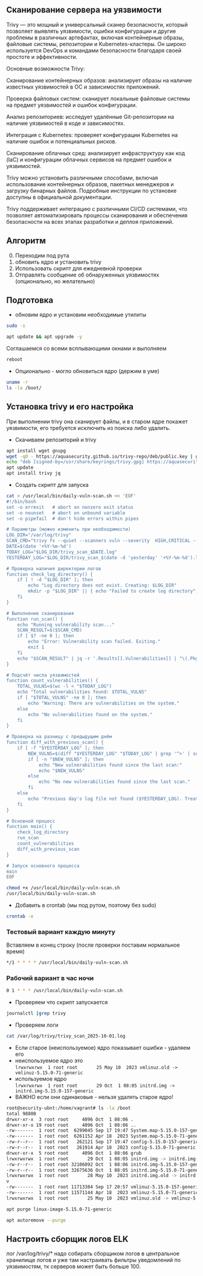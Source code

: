 ## Сканирование сервера на уязвимости

Trivy — это мощный и универсальный сканер безопасности, который позволяет выявлять уязвимости, ошибки конфигурации и другие проблемы в различных артефактах, включая контейнерные образы, файловые системы, репозитории и Kubernetes-кластеры. Он широко используется DevOps и командами безопасности благодаря своей простоте и эффективности.​

Основные возможности Trivy:

Сканирование контейнерных образов: анализирует образы на наличие известных уязвимостей в ОС и зависимостях приложений.​

Проверка файловых систем: сканирует локальные файловые системы на предмет уязвимостей и ошибок конфигурации.​

Анализ репозиториев: исследует удалённые Git-репозитории на наличие уязвимостей в коде и зависимостях.​

Интеграция с Kubernetes: проверяет конфигурации Kubernetes на наличие ошибок и потенциальных рисков.​

Сканирование облачных сред: анализирует инфраструктуру как код (IaC) и конфигурации облачных сервисов на предмет ошибок и уязвимостей.​

Trivy можно установить различными способами, включая использование контейнерных образов, пакетных менеджеров и загрузку бинарных файлов. Подробные инструкции по установке доступны в официальной документации. ​

Trivy поддерживает интеграцию с различными CI/CD системами, что позволяет автоматизировать процессы сканирования и обеспечения безопасности на всех этапах разработки и деплоя приложений.​


## Алгоритм
0) Переходим под рута
1) обновить ядро и установить trivy
2) Использовать скрипт для ежедневной проверки
3) Отправлять сообщение об обнаруженных уязвимостях (опционально, но желательно)

## Подготовка
- обновим ядро и установим необходимые утилиты
```bash
sudo -s
```
```bash
apt update && apt upgrade -y
```
Соглашаемся со всеми всплывающими окнами и выполняем
```bash
reboot
```
- Опционально - могло обновиться ядро (держим в уме)
```bash
uname -r
ls -la /boot/
```

##  Установка trivy и его настройка
При выполнении trivy она сканирует файлы, и в старом ядре покажет уязвимости, его требуется исключить из поиска либо удалить.<br>
- Скачиваем репозиторий и trivy
```bash
apt install wget gnupg
wget -qO - https://aquasecurity.github.io/trivy-repo/deb/public.key | gpg --dearmor | sudo tee /usr/share/keyrings/trivy.gpg > /dev/null
echo "deb [signed-by=/usr/share/keyrings/trivy.gpg] https://aquasecurity.github.io/trivy-repo/deb generic main" | sudo tee -a /etc/apt/sources.list.d/trivy.list
apt update
apt install trivy jq
```
- Создать скрипт для запуска
```bash
cat > /usr/local/bin/daily-vuln-scan.sh << 'EOF'
#!/bin/bash
set -o errexit   # abort on nonzero exit status
set -o nounset   # abort on unbound variable
set -o pipefail  # don't hide errors within pipes

# Параметры (можно изменить при необходимости)
LOG_DIR="/var/log/trivy"
SCAN_CMD="trivy fs --quiet --scanners vuln --severity  HIGH,CRITICAL --format json /"
DATE=$(date '+%Y-%m-%d')
TODAY_LOG="$LOG_DIR/trivy_scan_$DATE.log"
YESTERDAY_LOG="$LOG_DIR/trivy_scan_$(date -d 'yesterday' '+%Y-%m-%d').log"

# Проверка наличия директории логов
function check_log_directory() {
	if [ ! -d "$LOG_DIR" ]; then
    	echo "Log directory does not exist. Creating: $LOG_DIR"
    	mkdir -p "$LOG_DIR" || { echo "Failed to create log directory"; exit 1; }
	fi
}

# Выполнение сканирования
function run_scan() {
	echo "Running vulnerability scan..."
	SCAN_RESULT=$($SCAN_CMD)
	if [ $? -ne 0 ]; then
    	echo "Error: Vulnerability scan failed. Exiting."
    	exit 1
	fi
	echo "$SCAN_RESULT" | jq -r '.Results[].Vulnerabilities[] | "\(.PkgName) : \(.VulnerabilityID)"' | sort > "$TODAY_LOG"
}

# Подсчёт числа уязвимостей
function count_vulnerabilities() {
	TOTAL_VULNS=$(wc -l < "$TODAY_LOG")
	echo "Total vulnerabilities found: $TOTAL_VULNS"
	if [ "$TOTAL_VULNS" -ne 0 ]; then
    	echo "Warning: There are vulnerabilities on the system."
	else
    	echo "No vulnerabilities found on the system."
	fi
}

# Проверка на разницу с предыдущим днём
function diff_with_previous_scan() {
	if [ -f "$YESTERDAY_LOG" ]; then
    	NEW_VULNS=$(diff "$YESTERDAY_LOG" "$TODAY_LOG" | grep '^>' | sed 's/^> //')
    	if [ -n "$NEW_VULNS" ]; then
        	echo "New vulnerabilities found since the last scan:"
        	echo "$NEW_VULNS"
    	else
        	echo "No new vulnerabilities found since the last scan."
    	fi
	else
    	echo "Previous day's log file not found ($YESTERDAY_LOG). Treating as first run."
	fi
}

# Основной процесс
function main() {
	check_log_directory
	run_scan
	count_vulnerabilities
	diff_with_previous_scan
}

# Запуск основного процесса
main
EOF

chmod +x /usr/local/bin/daily-vuln-scan.sh
/usr/local/bin/daily-vuln-scan.sh
```
- Добавить в crontab (мы под рутом, поэтому без sudo)
```bash
crontab -e
```
### Тестовый вариант каждую минуту
Вставляем в конец строку (после проверки поставим нормальное время)
```bash
*/1 * * * * /usr/local/bin/daily-vuln-scan.sh
```
### Рабочий вариант в час ночи
```bash
0 1 * * * /usr/local/bin/daily-vuln-scan.sh
```
- Проверяем что скрипт запускается
```bash
journalctl |grep trivy
```
- Проверяем логи
```bash
cat /var/log/trivy/trivy_scan_2025-10-01.log
```
- Если старое (неиспользуемое) ядро показывает ошибки - удаляем его<br>
- неиспользуемое ядро это<br>
`lrwxrwxrwx  1 root root       25 May 10  2023 vmlinuz.old -> vmlinuz-5.15.0-71-generic`
- используемое ядро<br>
`lrwxrwxrwx  1 root root       29 Oct  1 08:05 initrd.img -> initrd.img-5.15.0-157-generic`
- ВАЖНО если они одинаковые - нельзя удалять старое ядро!
```bash
root@security-ubnt:/home/vagrant# ls -la /boot
total 98800
drwxr-xr-x  3 root root     4096 Oct  1 08:06 .
drwxr-xr-x 19 root root     4096 Oct  1 08:06 ..
-rw-------  1 root root  6299045 Sep 17 19:47 System.map-5.15.0-157-generic
-rw-------  1 root root  6261152 Apr 18  2023 System.map-5.15.0-71-generic
-rw-r--r--  1 root root   262121 Sep 17 19:47 config-5.15.0-157-generic
-rw-r--r--  1 root root   261914 Apr 18  2023 config-5.15.0-71-generic
drwxr-xr-x  5 root root     4096 Oct  1 08:06 grub
lrwxrwxrwx  1 root root       29 Oct  1 08:05 initrd.img -> initrd.img-5.15.0-157-generic
-rw-r--r--  1 root root 32106092 Oct  1 08:06 initrd.img-5.15.0-157-generic
-rw-r--r--  1 root root 32675636 Oct  1 08:05 initrd.img-5.15.0-71-generic
lrwxrwxrwx  1 root root       28 May 10  2023 initrd.img.old -> initrd.img-5.15.0-71-generic
v
-rw-------  1 root root 11713384 Sep 17 20:57 vmlinuz-5.15.0-157-generic
-rw-------  1 root root 11571144 Apr 18  2023 vmlinuz-5.15.0-71-generic
lrwxrwxrwx  1 root root       25 May 10  2023 vmlinuz.old -> vmlinuz-5.15.0-71-generic
```
```bash
apt purge linux-image-5.15.0-71-generic
```
```bash
apt autoremove --purge
```

## Настроить сборщик логов ELK
лог /var/log/trivy/* надо собирать сборщиком логов в центральное хранилище логов и уже там  настраивать фильтры уведомлений по уязвимостям, тк серверов может быть больше 100.
